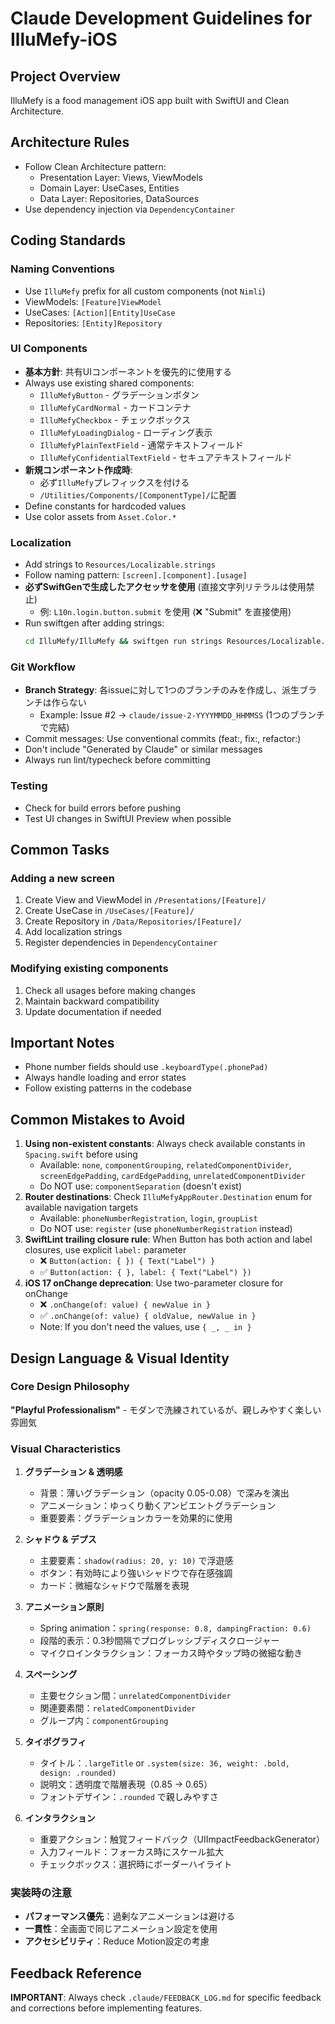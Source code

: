 # Claude Development Guidelines for IlluMefy-iOS

## Project Overview
IlluMefy is a food management iOS app built with SwiftUI and Clean Architecture.

## Architecture Rules
- Follow Clean Architecture pattern:
  - Presentation Layer: Views, ViewModels
  - Domain Layer: UseCases, Entities
  - Data Layer: Repositories, DataSources
- Use dependency injection via `DependencyContainer`

## Coding Standards

### Naming Conventions
- Use `IlluMefy` prefix for all custom components (not `Nimli`)
- ViewModels: `[Feature]ViewModel`
- UseCases: `[Action][Entity]UseCase`
- Repositories: `[Entity]Repository`

### UI Components
- **基本方針**: 共有UIコンポーネントを優先的に使用する
- Always use existing shared components:
  - `IlluMefyButton` - グラデーションボタン
  - `IlluMefyCardNormal` - カードコンテナ
  - `IlluMefyCheckbox` - チェックボックス  
  - `IlluMefyLoadingDialog` - ローディング表示
  - `IlluMefyPlainTextField` - 通常テキストフィールド
  - `IlluMefyConfidentialTextField` - セキュアテキストフィールド
- **新規コンポーネント作成時**:
  - 必ず`IlluMefy`プレフィックスを付ける
  - `/Utilities/Components/[ComponentType]/`に配置
- Define constants for hardcoded values
- Use color assets from `Asset.Color.*`

### Localization
- Add strings to `Resources/Localizable.strings`
- Follow naming pattern: `[screen].[component].[usage]`
- **必ずSwiftGenで生成したアクセッサを使用** (直接文字列リテラルは使用禁止)
  - 例: `L10n.login.button.submit` を使用 (❌ "Submit" を直接使用)
- Run swiftgen after adding strings:
  ```bash
  cd IlluMefy/IlluMefy && swiftgen run strings Resources/Localizable.strings -t structured-swift5 -o Generated/Strings.swift
  ```

### Git Workflow
- **Branch Strategy**: 各issueに対して1つのブランチのみを作成し、派生ブランチは作らない
  - Example: Issue #2 → `claude/issue-2-YYYYMMDD_HHMMSS` (1つのブランチで完結)
- Commit messages: Use conventional commits (feat:, fix:, refactor:)
- Don't include "Generated by Claude" or similar messages
- Always run lint/typecheck before committing

### Testing
- Check for build errors before pushing
- Test UI changes in SwiftUI Preview when possible

## Common Tasks

### Adding a new screen
1. Create View and ViewModel in `/Presentations/[Feature]/`
2. Create UseCase in `/UseCases/[Feature]/`
3. Create Repository in `/Data/Repositories/[Feature]/`
4. Add localization strings
5. Register dependencies in `DependencyContainer`

### Modifying existing components
1. Check all usages before making changes
2. Maintain backward compatibility
3. Update documentation if needed

## Important Notes
- Phone number fields should use `.keyboardType(.phonePad)`
- Always handle loading and error states
- Follow existing patterns in the codebase

## Common Mistakes to Avoid
1. **Using non-existent constants**: Always check available constants in `Spacing.swift` before using
   - Available: `none`, `componentGrouping`, `relatedComponentDivider`, `screenEdgePadding`, `cardEdgePadding`, `unrelatedComponentDivider`
   - Do NOT use: `componentSeparation` (doesn't exist)
2. **Router destinations**: Check `IlluMefyAppRouter.Destination` enum for available navigation targets
   - Available: `phoneNumberRegistration`, `login`, `groupList`
   - Do NOT use: `register` (use `phoneNumberRegistration` instead)
3. **SwiftLint trailing closure rule**: When Button has both action and label closures, use explicit `label:` parameter
   - ❌ `Button(action: { }) { Text("Label") }`
   - ✅ `Button(action: { }, label: { Text("Label") })`
4. **iOS 17 onChange deprecation**: Use two-parameter closure for onChange
   - ❌ `.onChange(of: value) { newValue in }`
   - ✅ `.onChange(of: value) { oldValue, newValue in }`
   - Note: If you don't need the values, use `{ _, _ in }`

## Design Language & Visual Identity

### Core Design Philosophy
**"Playful Professionalism"** - モダンで洗練されているが、親しみやすく楽しい雰囲気

### Visual Characteristics
1. **グラデーション & 透明感**
   - 背景：薄いグラデーション（opacity 0.05-0.08）で深みを演出
   - アニメーション：ゆっくり動くアンビエントグラデーション
   - 重要要素：グラデーションカラーを効果的に使用

2. **シャドウ & デプス**
   - 主要要素：`shadow(radius: 20, y: 10)` で浮遊感
   - ボタン：有効時により強いシャドウで存在感強調
   - カード：微細なシャドウで階層を表現

3. **アニメーション原則**
   - Spring animation：`spring(response: 0.8, dampingFraction: 0.6)`
   - 段階的表示：0.3秒間隔でプログレッシブディスクロージャー
   - マイクロインタラクション：フォーカス時やタップ時の微細な動き

4. **スペーシング**
   - 主要セクション間：`unrelatedComponentDivider`
   - 関連要素間：`relatedComponentDivider`
   - グループ内：`componentGrouping`

5. **タイポグラフィ**
   - タイトル：`.largeTitle` or `.system(size: 36, weight: .bold, design: .rounded)`
   - 説明文：透明度で階層表現（0.85 → 0.65）
   - フォントデザイン：`.rounded` で親しみやすさ

6. **インタラクション**
   - 重要アクション：触覚フィードバック（UIImpactFeedbackGenerator）
   - 入力フィールド：フォーカス時にスケール拡大
   - チェックボックス：選択時にボーダーハイライト

### 実装時の注意
- **パフォーマンス優先**：過剰なアニメーションは避ける
- **一貫性**：全画面で同じアニメーション設定を使用
- **アクセシビリティ**：Reduce Motion設定の考慮

## Feedback Reference
**IMPORTANT**: Always check `.claude/FEEDBACK_LOG.md` for specific feedback and corrections before implementing features.